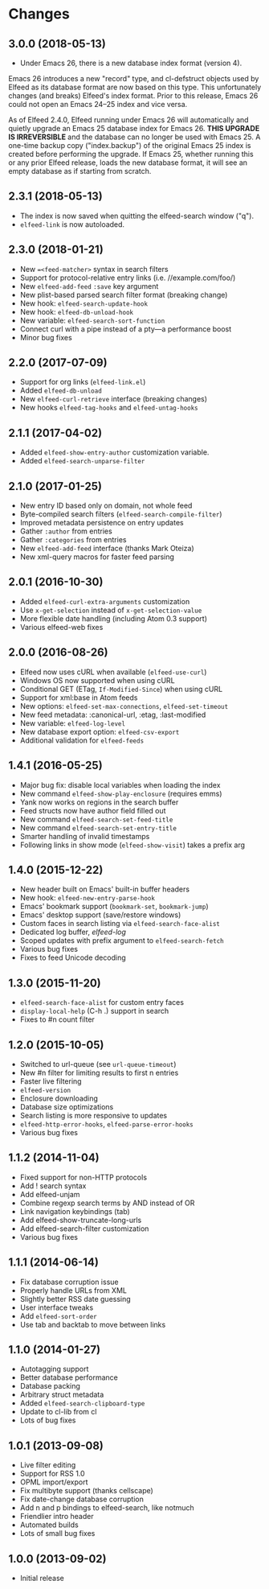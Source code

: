 # Changes

## 3.0.0 (2018-05-13)

* Under Emacs 26, there is a new database index format (version 4).

Emacs 26 introduces a new "record" type, and cl-defstruct objects used
by Elfeed as its database format are now based on this type. This
unfortunately changes (and breaks) Elfeed's index format. Prior to this
release, Emacs 26 could not open an Emacs 24–25 index and vice versa.

As of Elfeed 2.4.0, Elfeed running under Emacs 26 will automatically and
quietly upgrade an Emacs 25 database index for Emacs 26. **THIS UPGRADE
IS IRREVERSIBLE** and the database can no longer be used with Emacs 25.
A one-time backup copy ("index.backup") of the original Emacs 25 index
is created before performing the upgrade. If Emacs 25, whether running
this or any prior Elfeed release, loads the new database format, it will
see an empty database as if starting from scratch.

## 2.3.1 (2018-05-13)

* The index is now saved when quitting the elfeed-search window ("q").
* `elfeed-link` is now autoloaded.

## 2.3.0 (2018-01-21)

* New `=<feed-matcher>` syntax in search filters
* Support for protocol-relative entry links (i.e. //example.com/foo/)
* New `elfeed-add-feed` `:save` key argument
* New plist-based parsed search filter format (breaking change)
* New hook: `elfeed-search-update-hook`
* New hook: `elfeed-db-unload-hook`
* New variable: `elfeed-search-sort-function`
* Connect curl with a pipe instead of a pty—a performance boost
* Minor bug fixes

## 2.2.0 (2017-07-09)

* Support for org links (`elfeed-link.el`)
* Added `elfeed-db-unload`
* New `elfeed-curl-retrieve` interface (breaking changes)
* New hooks `elfeed-tag-hooks` and `elfeed-untag-hooks`

## 2.1.1 (2017-04-02)

* Added `elfeed-show-entry-author` customization variable.
* Added `elfeed-search-unparse-filter`

## 2.1.0 (2017-01-25)

* New entry ID based only on domain, not whole feed
* Byte-compiled search filters (`elfeed-search-compile-filter`)
* Improved metadata persistence on entry updates
* Gather `:author` from entries
* Gather `:categories` from entries
* New `elfeed-add-feed` interface (thanks Mark Oteiza)
* New xml-query macros for faster feed parsing

## 2.0.1 (2016-10-30)

* Added `elfeed-curl-extra-arguments` customization
* Use `x-get-selection` instead of `x-get-selection-value`
* More flexible date handling (including Atom 0.3 support)
* Various elfeed-web fixes

## 2.0.0 (2016-08-26)

* Elfeed now uses cURL when available (`elfeed-use-curl`)
* Windows OS now supported when using cURL
* Conditional GET (ETag, `If-Modified-Since`) when using cURL
* Support for xml:base in Atom feeds
* New options: `elfeed-set-max-connections`, `elfeed-set-timeout`
* New feed metadata: :canonical-url, :etag, :last-modified
* New variable: `elfeed-log-level`
* New database export option: `elfeed-csv-export`
* Additional validation for `elfeed-feeds`

## 1.4.1 (2016-05-25)

* Major bug fix: disable local variables when loading the index
* New command `elfeed-show-play-enclosure` (requires emms)
* Yank now works on regions in the search buffer
* Feed structs now have author field filled out
* New command `elfeed-search-set-feed-title`
* New command `elfeed-search-set-entry-title`
* Smarter handling of invalid timestamps
* Following links in show mode (`elfeed-show-visit`) takes a prefix arg

## 1.4.0 (2015-12-22)

* New header built on Emacs' built-in buffer headers
* New hook: `elfeed-new-entry-parse-hook`
* Emacs' bookmark support (`bookmark-set`, `bookmark-jump`)
* Emacs' desktop support (save/restore windows)
* Custom faces in search listing via `elfeed-search-face-alist`
* Dedicated log buffer, *elfeed-log*
* Scoped updates with prefix argument to `elfeed-search-fetch`
* Various bug fixes
* Fixes to feed Unicode decoding

## 1.3.0 (2015-11-20)

* `elfeed-search-face-alist` for custom entry faces
* `display-local-help` (C-h .) support in search
* Fixes to #n count filter

## 1.2.0 (2015-10-05)

* Switched to url-queue (see `url-queue-timeout`)
* New #n filter for limiting results to first n entries
* Faster live filtering
* `elfeed-version`
* Enclosure downloading
* Database size optimizations
* Search listing is more responsive to updates
* `elfeed-http-error-hooks`, `elfeed-parse-error-hooks`
* Various bug fixes

## 1.1.2 (2014-11-04)

* Fixed support for non-HTTP protocols
* Add ! search syntax
* Add elfeed-unjam
* Combine regexp search terms by AND instead of OR
* Link navigation keybindings (tab)
* Add elfeed-show-truncate-long-urls
* Add elfeed-search-filter customization
* Various bug fixes

## 1.1.1 (2014-06-14)

* Fix database corruption issue
* Properly handle URLs from XML
* Slightly better RSS date guessing
* User interface tweaks
* Add `elfeed-sort-order`
* Use tab and backtab to move between links

## 1.1.0 (2014-01-27)

* Autotagging support
* Better database performance
* Database packing
* Arbitrary struct metadata
* Added `elfeed-search-clipboard-type`
* Update to cl-lib from cl
* Lots of bug fixes

## 1.0.1 (2013-09-08)

* Live filter editing
* Support for RSS 1.0
* OPML import/export
* Fix multibyte support (thanks cellscape)
* Fix date-change database corruption
* Add n and p bindings to elfeed-search, like notmuch
* Friendlier intro header
* Automated builds
* Lots of small bug fixes

## 1.0.0 (2013-09-02)

* Initial release
